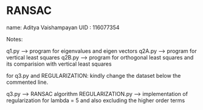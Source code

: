 # RANSAC

name: Aditya Vaishampayan
UID : 116077354

Notes:

q1.py --> program for eigenvalues and eigen vectors
q2A.py --> program for vertical least squares
q2B.py --> program for orthogonal least squares and its comparision with vertical least squares

for q3.py and REGULARIZATION: kindly change the dataset below the commented line.

q3.py --> RANSAC algorithm
REGULARIZATION.py --> implementation of regularization for lambda = 5 and also excluding the higher order terms
